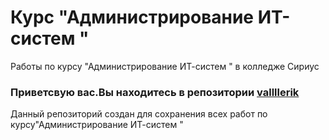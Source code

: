 # Курс "Администрирование ИТ-систем "
 Работы по курсу "Администрирование ИТ-систем " в колледже Сириус

### Приветсвую вас.Вы находитесь в репозитории [vallllerik](https://github.com/vallllerik)

Данный репозиторий создан для сохранения всех работ по курсу"Администрирование ИТ-систем "